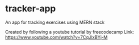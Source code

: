 # tracker-app
An app for tracking exercises using MERN stack

Created by following a youtube tutorial by freecodecamp
Link: https://www.youtube.com/watch?v=7CqJlxBYj-M
